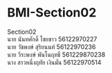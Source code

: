 # BMI-Section02
 Section02  
 นาย นันทศักดิ์ ไชยขาว      56122970227  
นาย วัชพงษ์ สุริยนนท์       56122970236 
 <br>นาย วีระพงษ์  พันโนฤทธิ์    561229870238
 <br>นาง สาวหนึ่งฤทัย  เงินมั่น    56122970514
